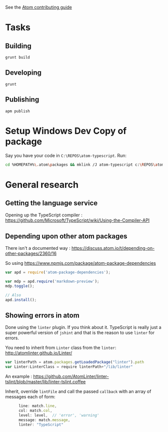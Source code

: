 See the [Atom contributing guide](https://atom.io/docs/latest/contributing)

# Tasks
## Building 
`grunt build`

## Developing
`grunt`

## Publishing
`apm publish`

# Setup Windows Dev Copy of package 
Say you have your code in `C:\REPOS\atom-typescript`. Run: 

```bash
cd %HOMEPATH%\.atom\packages && mklink /J atom-typescript c:\REPOS\atom-typescript
```

# General research
## Getting the language service
Opening up the TypeScript compiler : https://github.com/Microsoft/TypeScript/wiki/Using-the-Compiler-API

## Depending upon other atom packages
There isn't a documented way : https://discuss.atom.io/t/depending-on-other-packages/2360/16 

So using https://www.npmjs.com/package/atom-package-dependencies 

```js
var apd = require('atom-package-dependencies');

var mdp = apd.require('markdown-preview');
mdp.toggle();

// Also
apd.install();
```

## Showing errors in atom
Done using the `linter` plugin. If you think about it. TypeScript is really just a super powerful version of `jshint` and that is the reason to use `linter` for errors. 

You need to inherit from `Linter` class from the `linter`: http://atomlinter.github.io/Linter/ 
```js
var linterPath = atom.packages.getLoadedPackage("linter").path
var Linter:LinterClass = require linterPath+"/lib/linter"
```
An example : https://github.com/AtomLinter/linter-tslint/blob/master/lib/linter-tslint.coffee 

Inherit, override `lintFile` and call the passed `callback` with an array of messages each of form: 

```js
      line: match.line,
      col: match.col,
      level: level,  // 'error', 'warning'
      message: match.message,
      linter: "TypeScript"
```

